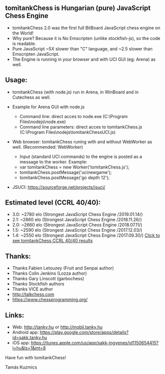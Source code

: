 tomitankChess is Hungarian (pure) JavaScript Chess Engine
------------------------------------------------------------------
- tomitankChess 2.0 was the first full BitBoard JavaScript chess engine on the World!
- Why pure? Because it is No Emscripten (unlike stockfish-js), so the code is readable.
- Pure JavaScript ~5X slower than "C" language, and ~2.5 slower than Emscripten JavaScript.
- The Engine is running in your browser and with UCI GUI (eg: Arena) as well.

Usage:
-----------------------------
- tomitankChess (with node.js) run in Arena, in WinBoard and in Cutechess as well.

- Example for Arena GUI with node.js
  + Command line: direct acces to node.exe (C:\Program Files\nodejs\node.exe)
  + Command line parameters: direct acces to tomitankChess.js (C:\Program Files\nodejs\tomitankChessUCI.js)

- Web browser: tomitankChess runing with and without WebWorker as well. (Recommended: WebWorker)
  + Input (standard UCI commands) to the engine is posted as a message to the worker. Example:
  + var tomitankChess = new Worker('tomitankChess.js'); 
  + tomitankChess.postMessage('ucinewgame');
  + tomitankChess.postMessage('go depth 12');
  
 - JSUCI: https://sourceforge.net/projects/jsuci/

Estimated level (CCRL 40/40):
-----------------------------
- 3.0: ~2780 elo (Strongest JavaScript Chess Engine /2019.01.14/)
- 2.1: ~2660 elo (Strongest JavaScript Chess Engine /2018.11.26/)
- 2.0: ~2660 elo (Strongest JavaScript Chess Engine /2018.07.11/)
- 1.5: ~2590 elo (Strongest JavaScript Chess Engine /2017.12.03/)
- 1.4: ~2550 elo (Strongest JavaScript Chess Engine /2017.09.30/)
[Click to see tomitankChess CCRL 40/40 results](http://ccrl.chessdom.com/ccrl/4040/cgi/compare_engines.cgi?family=tomitankChess&print=Rating+list&print=Results+table&print=LOS+table&print=Ponder+hit+table&print=Eval+difference+table&print=Comopp+gamenum+table&print=Overlap+table&print=Score+with+common+opponents)

Thanks:
-----------------------------
- Thanks Fabien Letouzey (Fruit and Senpai author)
- Thanks Colin Jenkins (Lozza author)
- Thanks Gary Linscott (garbochess)
- Thanks Stockfish authors
- Thanks VICE author
- http://talkchess.com
- https://www.chessprogramming.org/

Links:
-----------------------------
- Web: http://tanky.hu or http://mobil.tanky.hu
- Android app: https://play.google.com/store/apps/details?id=sakk.tanky.hu
- iOS app: https://itunes.apple.com/us/app/sakk-ingyenes/id1150654415?l=hu&ls=1&mt=8

Have fun with tomitankChess!

Tamás Kuzmics
